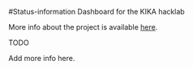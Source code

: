 #Status-information Dashboard for the KIKA hacklab

More info about the project is available [here](https://github.com/skopjehacklab/status.spodeli.org).

TODO

Add more info here.
